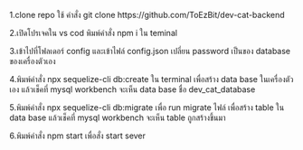 <p>1.clone repo ใช้ คำสั่ง git clone https://github.com/ToEzBit/dev-cat-backend</p>
<p>2.เปิดโปรเจคใน vs cod พิมพ์คำสั่ง npm i ใน teminal</p>
<p>3.เข้าไปที่โฟลเดอร์ config และเข้าไฟล์ config.json เปลี่ยน password เป็นของ database ของเครื่องตัวเอง</p>
<p>4.พิมพ์คำสั่ง npx sequelize-cli db:create ใน terminal เพื่อสร้าง data base ในเครื่องตัวเอง แล้วเช็คที่ mysql workbench จะเห็น data base ชื่อ dev_cat_database</p>
<p>5.พิมพ์คำสั่ง npx sequelize-cli db:migrate เพื่อ run migrate ไฟล์ เพื่อสร้าง table ใน data base แล้วเช็คที่ mysql workbench จะเห็น table ถูกสร้างขึ้นมา</p>
<p>6.พิมพ์คำสั่ง npm start เพื่อสั่ง start sever</p>
